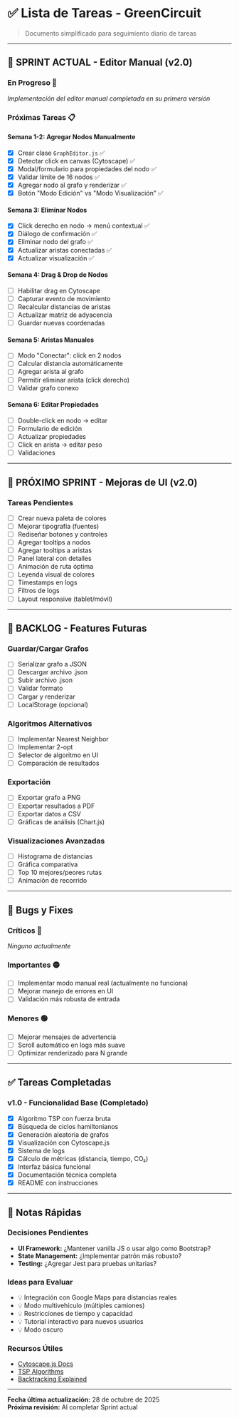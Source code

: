 # ✅ Lista de Tareas - GreenCircuit

> Documento simplificado para seguimiento diario de tareas

---

## 🚀 SPRINT ACTUAL - Editor Manual (v2.0)

### En Progreso 🔄

_Implementación del editor manual completada en su primera versión_

### Próximas Tareas 📋

#### Semana 1-2: Agregar Nodos Manualmente

- [x] Crear clase `GraphEditor.js` ✅
- [x] Detectar click en canvas (Cytoscape) ✅
- [x] Modal/formulario para propiedades del nodo ✅
- [x] Validar límite de 16 nodos ✅
- [x] Agregar nodo al grafo y renderizar ✅
- [x] Botón "Modo Edición" vs "Modo Visualización" ✅

#### Semana 3: Eliminar Nodos

- [x] Click derecho en nodo → menú contextual ✅
- [x] Diálogo de confirmación ✅
- [x] Eliminar nodo del grafo ✅
- [x] Actualizar aristas conectadas ✅
- [x] Actualizar visualización ✅

#### Semana 4: Drag & Drop de Nodos

- [ ] Habilitar drag en Cytoscape
- [ ] Capturar evento de movimiento
- [ ] Recalcular distancias de aristas
- [ ] Actualizar matriz de adyacencia
- [ ] Guardar nuevas coordenadas

#### Semana 5: Aristas Manuales

- [ ] Modo "Conectar": click en 2 nodos
- [ ] Calcular distancia automáticamente
- [ ] Agregar arista al grafo
- [ ] Permitir eliminar arista (click derecho)
- [ ] Validar grafo conexo

#### Semana 6: Editar Propiedades

- [ ] Double-click en nodo → editar
- [ ] Formulario de edición
- [ ] Actualizar propiedades
- [ ] Click en arista → editar peso
- [ ] Validaciones

---

## 🎨 PRÓXIMO SPRINT - Mejoras de UI (v2.0)

### Tareas Pendientes

- [ ] Crear nueva paleta de colores
- [ ] Mejorar tipografía (fuentes)
- [ ] Rediseñar botones y controles
- [ ] Agregar tooltips a nodos
- [ ] Agregar tooltips a aristas
- [ ] Panel lateral con detalles
- [ ] Animación de ruta óptima
- [ ] Leyenda visual de colores
- [ ] Timestamps en logs
- [ ] Filtros de logs
- [ ] Layout responsive (tablet/móvil)

---

## 💾 BACKLOG - Features Futuras

### Guardar/Cargar Grafos

- [ ] Serializar grafo a JSON
- [ ] Descargar archivo .json
- [ ] Subir archivo .json
- [ ] Validar formato
- [ ] Cargar y renderizar
- [ ] LocalStorage (opcional)

### Algoritmos Alternativos

- [ ] Implementar Nearest Neighbor
- [ ] Implementar 2-opt
- [ ] Selector de algoritmo en UI
- [ ] Comparación de resultados

### Exportación

- [ ] Exportar grafo a PNG
- [ ] Exportar resultados a PDF
- [ ] Exportar datos a CSV
- [ ] Gráficas de análisis (Chart.js)

### Visualizaciones Avanzadas

- [ ] Histograma de distancias
- [ ] Gráfica comparativa
- [ ] Top 10 mejores/peores rutas
- [ ] Animación de recorrido

---

## 🐛 Bugs y Fixes

### Críticos 🔴

_Ninguno actualmente_

### Importantes 🟡

- [ ] Implementar modo manual real (actualmente no funciona)
- [ ] Mejorar manejo de errores en UI
- [ ] Validación más robusta de entrada

### Menores 🟢

- [ ] Mejorar mensajes de advertencia
- [ ] Scroll automático en logs más suave
- [ ] Optimizar renderizado para N grande

---

## ✅ Tareas Completadas

### v1.0 - Funcionalidad Base (Completado)

- [x] Algoritmo TSP con fuerza bruta
- [x] Búsqueda de ciclos hamiltonianos
- [x] Generación aleatoria de grafos
- [x] Visualización con Cytoscape.js
- [x] Sistema de logs
- [x] Cálculo de métricas (distancia, tiempo, CO₂)
- [x] Interfaz básica funcional
- [x] Documentación técnica completa
- [x] README con instrucciones

---

## 📝 Notas Rápidas

### Decisiones Pendientes

- **UI Framework:** ¿Mantener vanilla JS o usar algo como Bootstrap?
- **State Management:** ¿Implementar patrón más robusto?
- **Testing:** ¿Agregar Jest para pruebas unitarias?

### Ideas para Evaluar

- 💡 Integración con Google Maps para distancias reales
- 💡 Modo multivehículo (múltiples camiones)
- 💡 Restricciones de tiempo y capacidad
- 💡 Tutorial interactivo para nuevos usuarios
- 💡 Modo oscuro

### Recursos Útiles

- [Cytoscape.js Docs](https://js.cytoscape.org/)
- [TSP Algorithms](https://en.wikipedia.org/wiki/Travelling_salesman_problem)
- [Backtracking Explained](https://www.geeksforgeeks.org/backtracking-algorithms/)

---

**Fecha última actualización:** 28 de octubre de 2025  
**Próxima revisión:** Al completar Sprint actual
